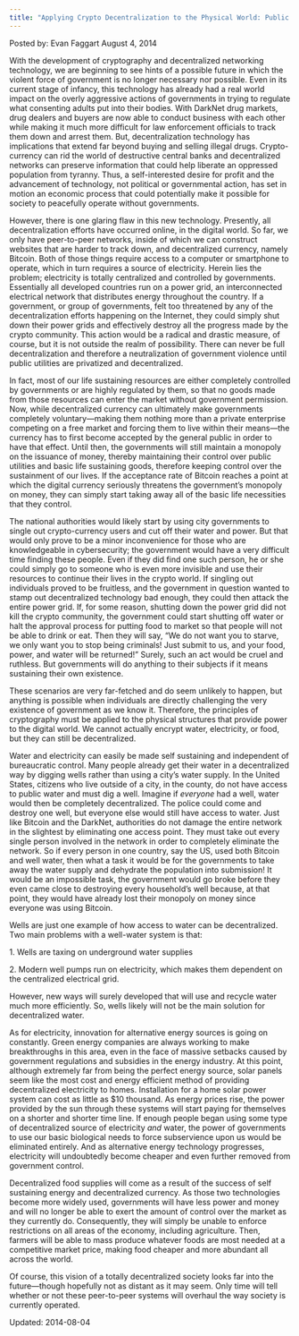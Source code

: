 ```yaml
---
title: "Applying Crypto Decentralization to the Physical World: Public Utilities"
---
```


Posted by: Evan Faggart
<span>August 4, 2014</span>
    

<p>With the development of cryptography and decentralized networking technology, we are beginning to see hints of a possible future in which the violent force of government is no longer necessary nor possible. Even in its current stage of infancy, this technology has already had a real world impact on the overly aggressive actions of governments in trying to regulate what consenting adults put into their bodies. With DarkNet drug markets, drug dealers and buyers are now able to conduct business with each other while making it much more difficult for law enforcement officials to track them down and arrest them. But, decentralization technology has implications that extend far beyond buying and selling illegal drugs. Crypto-currency can rid the world of destructive central banks and decentralized networks can preserve information that could help liberate an oppressed population from tyranny. Thus, a self-interested desire for profit and the advancement of technology, not political or governmental action, has set in motion an economic process that could potentially make it possible for society to peacefully operate without governments.</p>
<p>However, there is one glaring flaw in this new technology. Presently, all decentralization efforts have occurred online, in the digital world. So far, we only have peer-to-peer networks, inside of which we can construct websites that are harder to track down, and decentralized currency, namely Bitcoin. Both of those things require access to a computer or smartphone to operate, which in turn requires a source of electricity. Herein lies the problem; electricity is totally centralized and controlled by governments. Essentially all developed countries run on a power grid, an interconnected electrical network that distributes energy throughout the country. If a government, or group of governments, felt too threatened by any of the decentralization efforts happening on the Internet, they could simply shut down their power grids and effectively destroy all the progress made by the crypto community. This action would be a radical and drastic measure, of course, but it is not outside the realm of possibility. There can never be full decentralization and therefore a neutralization of government violence until public utilities are privatized and decentralized.</p>
<p>In fact, most of our life sustaining resources are either completely controlled by governments or are highly regulated by them, so that no goods made from those resources can enter the market without government permission. Now, while decentralized currency can ultimately make governments completely voluntary—making them nothing more than a private enterprise competing on a free market and forcing them to live within their means—the currency has to first become accepted by the general public in order to have that effect. Until then, the governments will still maintain a monopoly on the issuance of money, thereby maintaining their control over public utilities and basic life sustaining goods, therefore keeping control over the sustainment of our lives. If the acceptance rate of Bitcoin reaches a point at which the digital currency seriously threatens the government&#8217;s monopoly on money, they can simply start taking away all of the basic life necessities that they control.</p>
<p>The national authorities would likely start by using city governments to single out crypto-currency users and cut off their water and power. But that would only prove to be a minor inconvenience for those who are knowledgeable in cybersecurity; the government would have a very difficult time finding these people. Even if they did find one such person, he or she could simply go to someone who is even more invisible and use their resources to continue their lives in the crypto world. If singling out individuals proved to be fruitless, and the government in question wanted to stamp out decentralized technology bad enough, they could then attack the entire power grid. If, for some reason, shutting down the power grid did not kill the crypto community, the government could start shutting off water or halt the approval process for putting food to market so that people will not be able to drink or eat. Then they will say, “We do not want you to starve, we only want you to stop being criminals! Just submit to us, and your food, power, and water will be returned!” Surely, such an act would be cruel and ruthless. But governments will do anything to their subjects if it means sustaining their own existence.</p>
<p>These scenarios are very far-fetched and do seem unlikely to happen, but anything is possible when individuals are directly challenging the very existence of government as we know it. Therefore, the principles of cryptography must be applied to the physical structures that provide power to the digital world. We cannot actually encrypt water, electricity, or food, but they can still be decentralized.</p>
<p>Water and electricity can easily be made self sustaining and independent of bureaucratic control. Many people already get their water in a decentralized way by digging wells rather than using a city&#8217;s water supply. In the United States, citizens who live outside of a city, in the county, do not have access to public water and must dig a well. Imagine if <em>everyone </em>had a well, water would then be completely decentralized. The police could come and destroy one well, but everyone else would still have access to water. Just like Bitcoin and the DarkNet, authorities do not damage the entire network in the slightest by eliminating one access point. They must take out every single person involved in the network in order to completely eliminate the network. So if every person in one country, say the US, used both Bitcoin and well water, then what a task it would be for the governments to take away the water supply and dehydrate the population into submission! It would be an impossible task, the government would go broke before they even came close to destroying every household&#8217;s well because, at that point, they would have already lost their monopoly on money since everyone was using Bitcoin.</p>
<p>Wells are just one example of how access to water can be decentralized. Two main problems with a well-water system is that:</p>
<p>1. Wells are taxing on underground water supplies</p>
<p>2. Modern well pumps run on electricity, which makes them dependent on the centralized electrical grid.</p>
<p>However, new ways will surely developed that will use and recycle water much more efficiently. So, wells likely will not be the main solution for decentralized water.</p>
<p>As for electricity, innovation for alternative energy sources is going on constantly. Green energy companies are always working to make breakthroughs in this area, even in the face of massive setbacks caused by government regulations and subsidies in the energy industry. At this point, although extremely far from being the perfect energy source, solar panels seem like the most cost and energy efficient method of providing decentralized electricity to homes. Installation for a home solar power system can cost as little as $10 thousand. As energy prices rise, the power provided by the sun through these systems will start paying for themselves on a shorter and shorter time line. If enough people began using some type of decentralized source of electricity <em>and </em>water, the power of governments to use our basic biological needs to force subservience upon us would be eliminated entirely. And as alternative energy technology progresses, electricity will undoubtedly become cheaper and even further removed from government control.</p>
<p>Decentralized food supplies will come as a result of the success of self sustaining energy and decentralized currency. As those two technologies become more widely used, governments will have less power and money and will no longer be able to exert the amount of control over the market as they currently do. Consequently, they will simply be unable to enforce restrictions on all areas of the economy, including agriculture. Then, farmers will be able to mass produce whatever foods are most needed at a competitive market price, making food cheaper and more abundant all across the world.</p>
<p>Of course, this vision of a totally decentralized society looks far into the future—though hopefully not as distant as it may seem. Only time will tell whether or not these peer-to-peer systems will overhaul the way society is currently operated.</p>

Updated: 2014-08-04    
